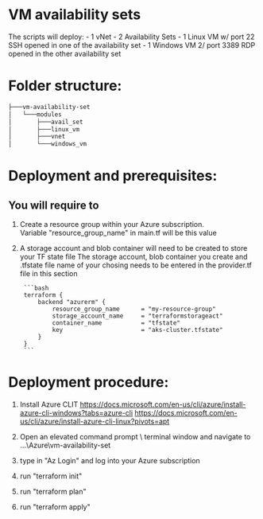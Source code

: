 # VM availability sets

The scripts will deploy:
	- 1 vNet
	- 2 Availability Sets 
	- 1 Linux VM w/ port 22 SSH opened in one of the availability set
	- 1 Windows VM 2/ port 3389 RDP opened in the other availability set

# Folder structure:

```bash
├───vm-availability-set
│   └───modules
│       ├───avail_set
│       ├───linux_vm
│       ├───vnet
│       └───windows_vm
```

# Deployment and prerequisites:

You will require to
-------------------
1. Create a resource group within your Azure subscription.  
		Variable "resource_group_name" in main.tf will be this value
2. A storage account and blob container will need to be created to store your TF state file
		The storage account, blob container you create and .tfstate file name of your chosing needs to be entered in the provider.tf file in this section
		
		```bash
		terraform {
			backend "azurerm" {
				resource_group_name      = "my-resource-group"
				storage_account_name     = "terraformstorageact"
				container_name           = "tfstate"
				key                      = "aks-cluster.tfstate"
			}
		}
		```

# Deployment procedure:
1. Install Azure CLIT 
	https://docs.microsoft.com/en-us/cli/azure/install-azure-cli-windows?tabs=azure-cli
	https://docs.microsoft.com/en-us/cli/azure/install-azure-cli-linux?pivots=apt
	
2. Open an elevated command prompt \ terminal window and navigate to ...\Azure\vm-availability-set
3. type in "Az Login" and log into your Azure subscription
4. run "terraform init"
5. run "terraform plan"
6. run "terraform apply"
